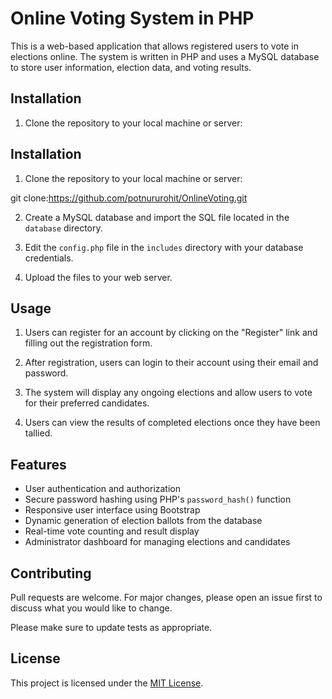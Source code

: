 # Online Voting System in PHP

This is a web-based application that allows registered users to vote in elections online. The system is written in PHP and uses a MySQL database to store user information, election data, and voting results.

## Installation

1. Clone the repository to your local machine or server:

## Installation

1. Clone the repository to your local machine or server:

git clone:https://github.com/potnururohit/OnlineVoting.git

2. Create a MySQL database and import the SQL file located in the `database` directory.

3. Edit the `config.php` file in the `includes` directory with your database credentials.

4. Upload the files to your web server.

## Usage

1. Users can register for an account by clicking on the "Register" link and filling out the registration form.

2. After registration, users can login to their account using their email and password.

3. The system will display any ongoing elections and allow users to vote for their preferred candidates.

4. Users can view the results of completed elections once they have been tallied.

## Features

- User authentication and authorization
- Secure password hashing using PHP's `password_hash()` function
- Responsive user interface using Bootstrap
- Dynamic generation of election ballots from the database
- Real-time vote counting and result display
- Administrator dashboard for managing elections and candidates

## Contributing

Pull requests are welcome. For major changes, please open an issue first to discuss what you would like to change.

Please make sure to update tests as appropriate.

## License

This project is licensed under the [MIT License](https://opensource.org/licenses/MIT).
